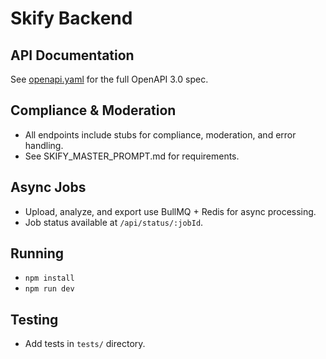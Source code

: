 # Skify Backend

## API Documentation

See [openapi.yaml](./openapi.yaml) for the full OpenAPI 3.0 spec.

## Compliance & Moderation
- All endpoints include stubs for compliance, moderation, and error handling.
- See SKIFY_MASTER_PROMPT.md for requirements.

## Async Jobs
- Upload, analyze, and export use BullMQ + Redis for async processing.
- Job status available at `/api/status/:jobId`.

## Running
- `npm install`
- `npm run dev`

## Testing
- Add tests in `tests/` directory.
